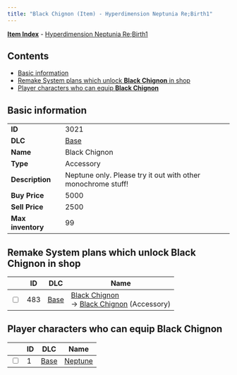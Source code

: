 ```yaml
---
title: "Black Chignon (Item) - Hyperdimension Neptunia Re;Birth1"
---
```


[**Item Index**](/neptunia/rb1/item/index.html) - [Hyperdimension Neptunia Re;Birth1](/neptunia/rb1)

## Contents

- [Basic information](#basic-information)
- [Remake System plans which unlock **Black Chignon** in shop](#remake-system-plans-which-unlock-black-chignon-in-shop)
- [Player characters who can equip **Black Chignon**](#player-characters-who-can-equip-black-chignon)

## Basic information

|   |   |
| -- | -- |
| **ID** | 3021 |
| **DLC** | [Base](/neptunia/rb1/dlc/1-base.html) |
| **Name** | Black Chignon |
| **Type** | Accessory |
| **Description** | Neptune only. Please try it out with other monochrome stuff! |
| **Buy Price** | 5000 |
| **Sell Price** | 2500 |
| **Max inventory** | 99 |


## Remake System plans which unlock **Black Chignon** in shop

|    | ID | DLC | Name |
| -- | -- | --- | ---- |
| <input type="checkbox" id="rb1-remake-1-483" class="trackbox" /> | 483 | [Base](/neptunia/rb1/dlc/1-base.html) | [Black Chignon](/neptunia/rb1/remake/1-483-black-chignon.html)<br /> → [Black Chignon](/neptunia/rb1/item/1-3021-black-chignon.html) (Accessory) |


## Player characters who can equip **Black Chignon**

|    | ID | DLC | Name |
| -- | -- | --- | ---- |
| <input type="checkbox" id="rb1-player-1-1" class="trackbox" /> | 1 | [Base](/neptunia/rb1/dlc/1-base.html) | [Neptune](/neptunia/rb1/player/1-1-neptune.html) |
